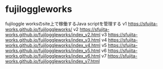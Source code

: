 # fujiloggleworks
fujiloggle worksのsite上で稼働するJava scriptを管理する
v1 https://sfujita-works.github.io/fujiloggleworks/
v2 https://sfujita-works.github.io/fujiloggleworks/index_v2.html
v3 https://sfujita-works.github.io/fujiloggleworks/index_v3.html
v4 https://sfujita-works.github.io/fujiloggleworks/index_v4.html
v5 https://sfujita-works.github.io/fujiloggleworks/index_v5.html
v6 https://sfujita-works.github.io/fujiloggleworks/index_v6.html
v7 https://sfujita-works.github.io/fujiloggleworks/index_v7.html
